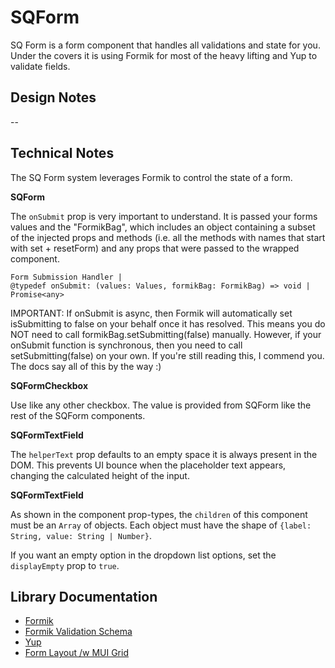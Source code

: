 # SQForm

SQ Form is a form component that handles all validations and state for you. Under the covers it is using Formik for most of the heavy lifting and Yup to validate fields.

## Design Notes

--

## Technical Notes

The SQ Form system leverages Formik to control the state of a form.

**SQForm**

The `onSubmit` prop is very important to understand. It is passed your forms values and the "FormikBag", which includes an object containing a subset of the injected props and methods (i.e. all the methods with names that start with set<Thing> + resetForm) and any props that were passed to the wrapped component.

```
Form Submission Handler |
@typedef onSubmit: (values: Values, formikBag: FormikBag) => void | Promise<any>
```

IMPORTANT: If onSubmit is async, then Formik will automatically set isSubmitting to false on your behalf once it has resolved.
This means you do NOT need to call formikBag.setSubmitting(false) manually.
However, if your onSubmit function is synchronous, then you need to call setSubmitting(false) on your own.
If you're still reading this, I commend you. The docs say all of this by the way :)

**SQFormCheckbox**

Use like any other checkbox. The value is provided from SQForm like the rest of the SQForm components.

**SQFormTextField**

The `helperText` prop defaults to an empty space it is always present in the DOM. This prevents UI bounce when the placeholder text appears, changing the calculated height of the input.

**SQFormTextField**

As shown in the component prop-types, the `children` of this component must be an `Array` of objects. Each object must have the shape of `{label: String, value: String | Number}`.

If you want an empty option in the dropdown list options, set the `displayEmpty` prop to `true`.

## Library Documentation

- [Formik](https://jaredpalmer.com/formik/docs/overview)
- [Formik Validation Schema](https://jaredpalmer.com/formik/docs/guides/validation#validationschema)
- [Yup](https://github.com/jquense/yup)
- [Form Layout /w MUI Grid](https://material-ui.com/components/grid/)
